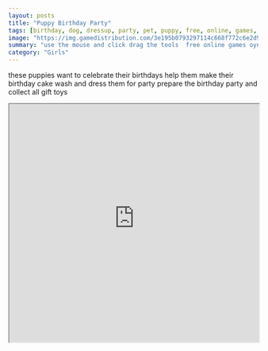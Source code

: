 ```yaml
---
layout: posts
title: "Puppy Birthday Party"
tags: [birthday, dog, dressup, party, pet, puppy, free, online, games, oyna, game, free, games, play, play, games]
image: "https://img.gamedistribution.com/3e195b0793297114c668f772c6e2d9ba.jpg"
summary: "use the mouse and click drag the tools  free online games oyna game free games play play games"
category: "Girls"
---
```


these puppies want to celebrate their birthdays help them make their birthday cake wash and dress them for party prepare the birthday party and collect all gift toys

<iframe width="100%" height="480px;" src="https://flash.gamedistribution.com?game=3e195b0793297114c668f772c6e2d9ba"></iframe>